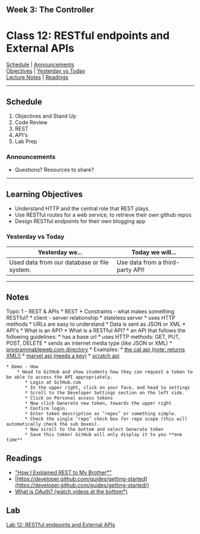 ## **Week 3: The Controller**
# Class 12: RESTful endpoints and External APIs

[Schedule](#schedule) | [Announcements](#announcements) </br>
[Objectives](#learning-objectives) | [Yesterday vs Today](#yesterday-vs-today) </br>
[Lecture Notes](#notes) | [Readings](#readings)


<hr></hr>

## Schedule
1. Objectives and Stand Up
1. Code Review
1. REST
1. API's
1. Lab Prep

### Announcements
* Questions? Resources to share?

<hr></hr>

## Learning Objectives
* Understand HTTP and the central role that REST plays.
* Use RESTful routes for a web service, to retrieve their own github repos
* Design RESTful endpoints for their own blogging app


### Yesterday vs Today
| Yesterday we... | Today we will... |
| --------------- | ---------------- |
| Used data from our database or file system. | Use data from a third-party API! |

<hr></hr>

## Notes

Topic 1 - REST & APIs
    * REST
        * Constraints - what makes something RESTful?
            * client - server relationship
            * stateless server
            * uses HTTP methods
            * URLs are easy to understand
            * Data is sent as JSON or XML
    * API's
        * What is an API?
        * What is a RESTful API?
            * an API that follows the following guidelines:
                * has a base url
                * uses HTTP methods: GET, PUT, POST, DELETE 
                * sends an internet media type (like JSON or XML)
        * [programmableweb.com directory](https://www.programmableweb.com/category/all/apis)
        * Examples:
            * [the cat api (note: returns XML!)](http://thecatapi.com/)
            * [marvel api (needs a key)](http://developer.marvel.com/docs)
            * [scratch api](https://wiki.scratch.mit.edu/wiki/Scratch_API_(2.0)#GET_.2Fusers.2F.3Cusername.3E)

    * Demo - How
        * Head to GitHub and show students how they can request a token to be able to access the API appropriately.
           * Login at GitHub.com
           * In the upper right, click on your face, and head to settings
           * Scroll to the Developer Settings section on the left side.
           * Click on Personal access tokens
           * Now click Generate new token, towards the upper right
           * Confirm login.
           * Enter token description as ‘repos’ or something simple.
           * Check the single ‘repo’ check box for repo scope (this will automatically check the sub boxes).
           * Now scroll to the bottom and select Generate token
           * Save this token! GitHub will only display it to you **one time**

## Readings
- ["How I Explained REST to My Brother*"](https://gist.github.com/brookr/5977550)
- [https://developer.github.com/guides/getting-started](https://developer.github.com/guides/getting-started/)
- [What is OAuth? (watch videos at the bottom*)](http://searchsoa.techtarget.com/definition/OAuth)


## Lab
[Lab 12: RESTful endpoints and External APIs](https://github.com/cfpdx-301d-spring-2017/12-rest-and-github-api)

